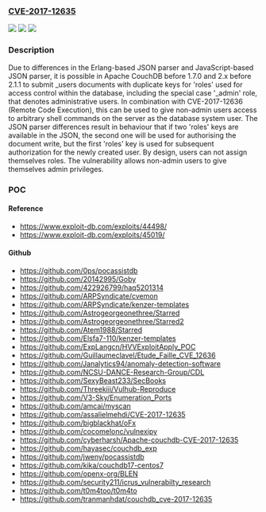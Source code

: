 ### [CVE-2017-12635](https://cve.mitre.org/cgi-bin/cvename.cgi?name=CVE-2017-12635)
![](https://img.shields.io/static/v1?label=Product&message=Apache%20CouchDB&color=blue)
![](https://img.shields.io/static/v1?label=Version&message=n%2Fa&color=blue)
![](https://img.shields.io/static/v1?label=Vulnerability&message=Information%20Disclosure&color=brighgreen)

### Description

Due to differences in the Erlang-based JSON parser and JavaScript-based JSON parser, it is possible in Apache CouchDB before 1.7.0 and 2.x before 2.1.1 to submit _users documents with duplicate keys for 'roles' used for access control within the database, including the special case '_admin' role, that denotes administrative users. In combination with CVE-2017-12636 (Remote Code Execution), this can be used to give non-admin users access to arbitrary shell commands on the server as the database system user. The JSON parser differences result in behaviour that if two 'roles' keys are available in the JSON, the second one will be used for authorising the document write, but the first 'roles' key is used for subsequent authorization for the newly created user. By design, users can not assign themselves roles. The vulnerability allows non-admin users to give themselves admin privileges.

### POC

#### Reference
- https://www.exploit-db.com/exploits/44498/
- https://www.exploit-db.com/exploits/45019/

#### Github
- https://github.com/0ps/pocassistdb
- https://github.com/20142995/Goby
- https://github.com/422926799/haq5201314
- https://github.com/ARPSyndicate/cvemon
- https://github.com/ARPSyndicate/kenzer-templates
- https://github.com/Astrogeorgeonethree/Starred
- https://github.com/Astrogeorgeonethree/Starred2
- https://github.com/Atem1988/Starred
- https://github.com/Elsfa7-110/kenzer-templates
- https://github.com/ExpLangcn/HVVExploitApply_POC
- https://github.com/Guillaumeclavel/Etude_Faille_CVE_12636
- https://github.com/Janalytics94/anomaly-detection-software
- https://github.com/NCSU-DANCE-Research-Group/CDL
- https://github.com/SexyBeast233/SecBooks
- https://github.com/Threekiii/Vulhub-Reproduce
- https://github.com/V3-Sky/Enumeration_Ports
- https://github.com/amcai/myscan
- https://github.com/assalielmehdi/CVE-2017-12635
- https://github.com/bigblackhat/oFx
- https://github.com/cocomelonc/vulnexipy
- https://github.com/cyberharsh/Apache-couchdb-CVE-2017-12635
- https://github.com/hayasec/couchdb_exp
- https://github.com/jweny/pocassistdb
- https://github.com/kika/couchdb17-centos7
- https://github.com/openx-org/BLEN
- https://github.com/security211/icrus_vulnerabilty_research
- https://github.com/t0m4too/t0m4to
- https://github.com/tranmanhdat/couchdb_cve-2017-12635


